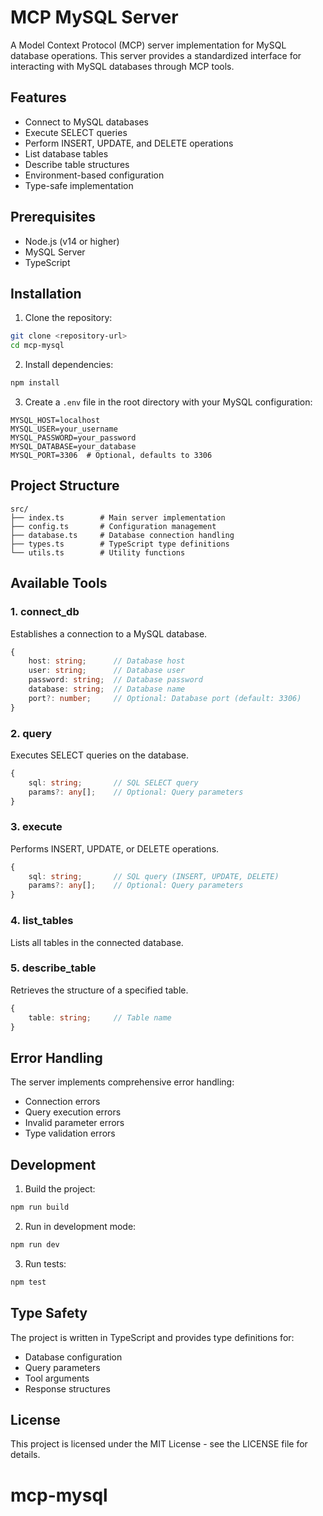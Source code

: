 # MCP MySQL Server

A Model Context Protocol (MCP) server implementation for MySQL database operations. This server provides a standardized interface for interacting with MySQL databases through MCP tools.

## Features

- Connect to MySQL databases
- Execute SELECT queries
- Perform INSERT, UPDATE, and DELETE operations
- List database tables
- Describe table structures
- Environment-based configuration
- Type-safe implementation

## Prerequisites

- Node.js (v14 or higher)
- MySQL Server
- TypeScript

## Installation

1. Clone the repository:
```bash
git clone <repository-url>
cd mcp-mysql
```

2. Install dependencies:
```bash
npm install
```

3. Create a `.env` file in the root directory with your MySQL configuration:
```env
MYSQL_HOST=localhost
MYSQL_USER=your_username
MYSQL_PASSWORD=your_password
MYSQL_DATABASE=your_database
MYSQL_PORT=3306  # Optional, defaults to 3306
```

## Project Structure

```
src/
├── index.ts        # Main server implementation
├── config.ts       # Configuration management
├── database.ts     # Database connection handling
├── types.ts        # TypeScript type definitions
└── utils.ts        # Utility functions
```

## Available Tools

### 1. connect_db
Establishes a connection to a MySQL database.
```typescript
{
    host: string;      // Database host
    user: string;      // Database user
    password: string;  // Database password
    database: string;  // Database name
    port?: number;     // Optional: Database port (default: 3306)
}
```

### 2. query
Executes SELECT queries on the database.
```typescript
{
    sql: string;       // SQL SELECT query
    params?: any[];    // Optional: Query parameters
}
```

### 3. execute
Performs INSERT, UPDATE, or DELETE operations.
```typescript
{
    sql: string;       // SQL query (INSERT, UPDATE, DELETE)
    params?: any[];    // Optional: Query parameters
}
```

### 4. list_tables
Lists all tables in the connected database.

### 5. describe_table
Retrieves the structure of a specified table.
```typescript
{
    table: string;     // Table name
}
```

## Error Handling

The server implements comprehensive error handling:
- Connection errors
- Query execution errors
- Invalid parameter errors
- Type validation errors

## Development

1. Build the project:
```bash
npm run build
```

2. Run in development mode:
```bash
npm run dev
```

3. Run tests:
```bash
npm test
```

## Type Safety

The project is written in TypeScript and provides type definitions for:
- Database configuration
- Query parameters
- Tool arguments
- Response structures
## License

This project is licensed under the MIT License - see the LICENSE file for details.
# mcp-mysql
